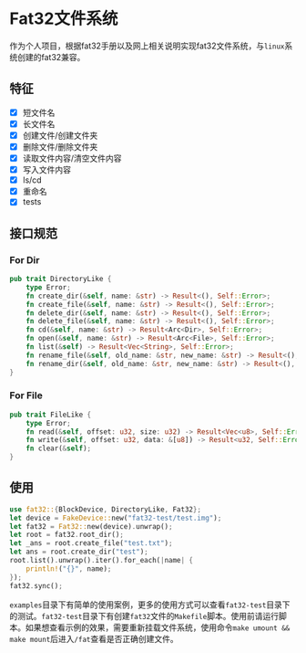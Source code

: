 # Fat32文件系统

作为个人项目，根据fat32手册以及网上相关说明实现fat32文件系统，与`linux`系统创建的fat32兼容。

## 特征

- [x] 短文件名
- [x] 长文件名
- [x] 创建文件/创建文件夹
- [x] 删除文件/删除文件夹
- [x] 读取文件内容/清空文件内容
- [x] 写入文件内容
- [x] ls/cd
- [x] 重命名
- [x] tests

## 接口规范

### For Dir

```rust
pub trait DirectoryLike {
    type Error;
    fn create_dir(&self, name: &str) -> Result<(), Self::Error>;
    fn create_file(&self, name: &str) -> Result<(), Self::Error>;
    fn delete_dir(&self, name: &str) -> Result<(), Self::Error>;
    fn delete_file(&self, name: &str) -> Result<(), Self::Error>;
    fn cd(&self, name: &str) -> Result<Arc<Dir>, Self::Error>;
    fn open(&self, name: &str) -> Result<Arc<File>, Self::Error>;
    fn list(&self) -> Result<Vec<String>, Self::Error>;
    fn rename_file(&self, old_name: &str, new_name: &str) -> Result<(), Self::Error>;
    fn rename_dir(&self, old_name: &str, new_name: &str) -> Result<(), Self::Error>;
}
```

### For File

```rust
pub trait FileLike {
    type Error;
    fn read(&self, offset: u32, size: u32) -> Result<Vec<u8>, Self::Error>;
    fn write(&self, offset: u32, data: &[u8]) -> Result<u32, Self::Error>;
    fn clear(&self);
}
```



## 使用

```rust
use fat32::{BlockDevice, DirectoryLike, Fat32};
let device = FakeDevice::new("fat32-test/test.img");
let fat32 = Fat32::new(device).unwrap();
let root = fat32.root_dir();
let _ans = root.create_file("test.txt");
let ans = root.create_dir("test");
root.list().unwrap().iter().for_each(|name| {
    println!("{}", name);
});
fat32.sync();
```



`examples`目录下有简单的使用案例，更多的使用方式可以查看`fat32-test`目录下的测试。`fat32-test`目录下有创建`fat32`文件的`Makefile`脚本。使用前请运行脚本。如果想查看示例的效果，需要重新挂载文件系统，使用命令`make umount && make mount`后进入`/fat`查看是否正确创建文件。

